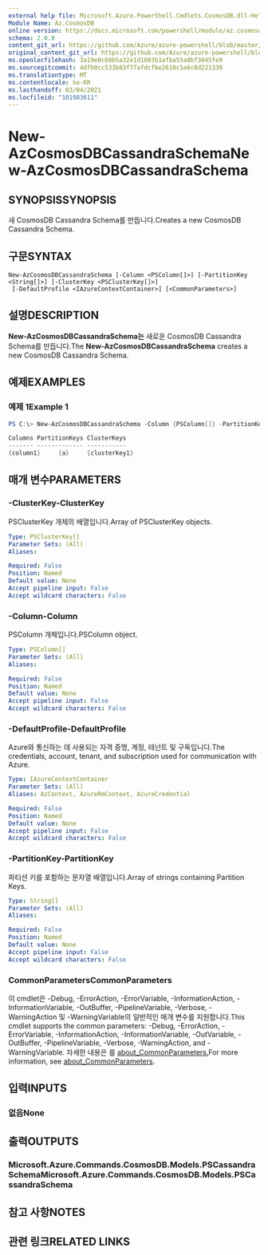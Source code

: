 ```yaml
---
external help file: Microsoft.Azure.PowerShell.Cmdlets.CosmosDB.dll-Help.xml
Module Name: Az.CosmosDB
online version: https://docs.microsoft.com/powershell/module/az.cosmosdb/new-azcosmosdbcassandraschema
schema: 2.0.0
content_git_url: https://github.com/Azure/azure-powershell/blob/master/src/CosmosDB/CosmosDB/help/New-AzCosmosDBCassandraSchema.md
original_content_git_url: https://github.com/Azure/azure-powershell/blob/master/src/CosmosDB/CosmosDB/help/New-AzCosmosDBCassandraSchema.md
ms.openlocfilehash: 3a19e0c60b5a32e1d1083b1afba55a8bf3045fe9
ms.sourcegitcommit: 4dfb0cc533b83f77afdcfbe2618c1e6c8d221330
ms.translationtype: MT
ms.contentlocale: ko-KR
ms.lasthandoff: 03/04/2021
ms.locfileid: "101983611"
---
```

# <span data-ttu-id="79bbe-101">New-AzCosmosDBCassandraSchema</span><span class="sxs-lookup"><span data-stu-id="79bbe-101">New-AzCosmosDBCassandraSchema</span></span>

## <span data-ttu-id="79bbe-102">SYNOPSIS</span><span class="sxs-lookup"><span data-stu-id="79bbe-102">SYNOPSIS</span></span>
<span data-ttu-id="79bbe-103">새 CosmosDB Cassandra Schema를 만듭니다.</span><span class="sxs-lookup"><span data-stu-id="79bbe-103">Creates a new CosmosDB Cassandra Schema.</span></span>

## <span data-ttu-id="79bbe-104">구문</span><span class="sxs-lookup"><span data-stu-id="79bbe-104">SYNTAX</span></span>

```
New-AzCosmosDBCassandraSchema [-Column <PSColumn[]>] [-PartitionKey <String[]>] [-ClusterKey <PSClusterKey[]>]
 [-DefaultProfile <IAzureContextContainer>] [<CommonParameters>]
```

## <span data-ttu-id="79bbe-105">설명</span><span class="sxs-lookup"><span data-stu-id="79bbe-105">DESCRIPTION</span></span>
<span data-ttu-id="79bbe-106">**New-AzCosmosDBCassandraSchema는** 새로운 CosmosDB Cassandra Schema를 만듭니다.</span><span class="sxs-lookup"><span data-stu-id="79bbe-106">The **New-AzCosmosDBCassandraSchema** creates a new CosmosDB Cassandra Schema.</span></span>

## <span data-ttu-id="79bbe-107">예제</span><span class="sxs-lookup"><span data-stu-id="79bbe-107">EXAMPLES</span></span>

### <span data-ttu-id="79bbe-108">예제 1</span><span class="sxs-lookup"><span data-stu-id="79bbe-108">Example 1</span></span>
```powershell
PS C:\> New-AzCosmosDBCassandraSchema -Column {PSColumn[]} -PartitionKey <String[]> -ClusterKey {PSClusterKey[]}

Columns PartitionKeys ClusterKeys
------- ------------- -----------
{column1}     {a}     {clusterkey1}
```

## <span data-ttu-id="79bbe-109">매개 변수</span><span class="sxs-lookup"><span data-stu-id="79bbe-109">PARAMETERS</span></span>

### <span data-ttu-id="79bbe-110">-ClusterKey</span><span class="sxs-lookup"><span data-stu-id="79bbe-110">-ClusterKey</span></span>
<span data-ttu-id="79bbe-111">PSClusterKey 개체의 배열입니다.</span><span class="sxs-lookup"><span data-stu-id="79bbe-111">Array of PSClusterKey objects.</span></span>

```yaml
Type: PSClusterKey[]
Parameter Sets: (All)
Aliases:

Required: False
Position: Named
Default value: None
Accept pipeline input: False
Accept wildcard characters: False
```

### <span data-ttu-id="79bbe-112">-Column</span><span class="sxs-lookup"><span data-stu-id="79bbe-112">-Column</span></span>
<span data-ttu-id="79bbe-113">PSColumn 개체입니다.</span><span class="sxs-lookup"><span data-stu-id="79bbe-113">PSColumn object.</span></span>

```yaml
Type: PSColumn[]
Parameter Sets: (All)
Aliases:

Required: False
Position: Named
Default value: None
Accept pipeline input: False
Accept wildcard characters: False
```

### <span data-ttu-id="79bbe-114">-DefaultProfile</span><span class="sxs-lookup"><span data-stu-id="79bbe-114">-DefaultProfile</span></span>
<span data-ttu-id="79bbe-115">Azure와 통신하는 데 사용되는 자격 증명, 계정, 테넌트 및 구독입니다.</span><span class="sxs-lookup"><span data-stu-id="79bbe-115">The credentials, account, tenant, and subscription used for communication with Azure.</span></span>

```yaml
Type: IAzureContextContainer
Parameter Sets: (All)
Aliases: AzContext, AzureRmContext, AzureCredential

Required: False
Position: Named
Default value: None
Accept pipeline input: False
Accept wildcard characters: False
```

### <span data-ttu-id="79bbe-116">-PartitionKey</span><span class="sxs-lookup"><span data-stu-id="79bbe-116">-PartitionKey</span></span>
<span data-ttu-id="79bbe-117">파티션 키를 포함하는 문자열 배열입니다.</span><span class="sxs-lookup"><span data-stu-id="79bbe-117">Array of strings containing Partition Keys.</span></span>

```yaml
Type: String[]
Parameter Sets: (All)
Aliases:

Required: False
Position: Named
Default value: None
Accept pipeline input: False
Accept wildcard characters: False
```

### <span data-ttu-id="79bbe-118">CommonParameters</span><span class="sxs-lookup"><span data-stu-id="79bbe-118">CommonParameters</span></span>
<span data-ttu-id="79bbe-119">이 cmdlet은 -Debug, -ErrorAction, -ErrorVariable, -InformationAction, -InformationVariable, -OutBuffer, -PipelineVariable, -Verbose, -WarningAction 및 -WarningVariable의 일반적인 매개 변수를 지원합니다.</span><span class="sxs-lookup"><span data-stu-id="79bbe-119">This cmdlet supports the common parameters: -Debug, -ErrorAction, -ErrorVariable, -InformationAction, -InformationVariable, -OutVariable, -OutBuffer, -PipelineVariable, -Verbose, -WarningAction, and -WarningVariable.</span></span> <span data-ttu-id="79bbe-120">자세한 내용은 를 [about_CommonParameters.](http://go.microsoft.com/fwlink/?LinkID=113216)</span><span class="sxs-lookup"><span data-stu-id="79bbe-120">For more information, see [about_CommonParameters](http://go.microsoft.com/fwlink/?LinkID=113216).</span></span>

## <span data-ttu-id="79bbe-121">입력</span><span class="sxs-lookup"><span data-stu-id="79bbe-121">INPUTS</span></span>

### <span data-ttu-id="79bbe-122">없음</span><span class="sxs-lookup"><span data-stu-id="79bbe-122">None</span></span>

## <span data-ttu-id="79bbe-123">출력</span><span class="sxs-lookup"><span data-stu-id="79bbe-123">OUTPUTS</span></span>

### <span data-ttu-id="79bbe-124">Microsoft.Azure.Commands.CosmosDB.Models.PSCassandraSchema</span><span class="sxs-lookup"><span data-stu-id="79bbe-124">Microsoft.Azure.Commands.CosmosDB.Models.PSCassandraSchema</span></span>

## <span data-ttu-id="79bbe-125">참고 사항</span><span class="sxs-lookup"><span data-stu-id="79bbe-125">NOTES</span></span>

## <span data-ttu-id="79bbe-126">관련 링크</span><span class="sxs-lookup"><span data-stu-id="79bbe-126">RELATED LINKS</span></span>
